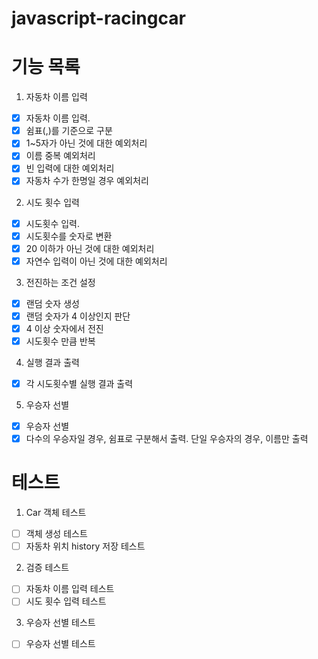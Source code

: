 # javascript-racingcar

# 기능 목록

1. 자동차 이름 입력

- [x] 자동차 이름 입력.
- [x] 쉼표(,)를 기준으로 구분
- [x] 1~5자가 아닌 것에 대한 예외처리
- [x] 이름 중복 예외처리
- [x] 빈 입력에 대한 예외처리
- [x] 자동차 수가 한명일 경우 예외처리

2. 시도 횟수 입력

- [x] 시도횟수 입력.
- [x] 시도횟수를 숫자로 변환
- [x] 20 이하가 아닌 것에 대한 예외처리
- [x] 자연수 입력이 아닌 것에 대한 예외처리

3. 전진하는 조건 설정

- [x] 랜덤 숫자 생성
- [x] 랜덤 숫자가 4 이상인지 판단
- [x] 4 이상 숫자에서 전진
- [x] 시도횟수 만큼 반복

4. 실행 결과 출력

- [x] 각 시도횟수별 실행 결과 출력

5. 우승자 선별

- [x] 우승자 선별
- [x] 다수의 우승자일 경우, 쉼표로 구분해서 출력. 단일 우승자의 경우, 이름만 출력

# 테스트

1. Car 객체 테스트

- [ ] 객체 생성 테스트
- [ ] 자동차 위치 history 저장 테스트

2. 검증 테스트

- [ ] 자동차 이름 입력 테스트
- [ ] 시도 횟수 입력 테스트

3. 우승자 선별 테스트

- [ ] 우승자 선별 테스트
